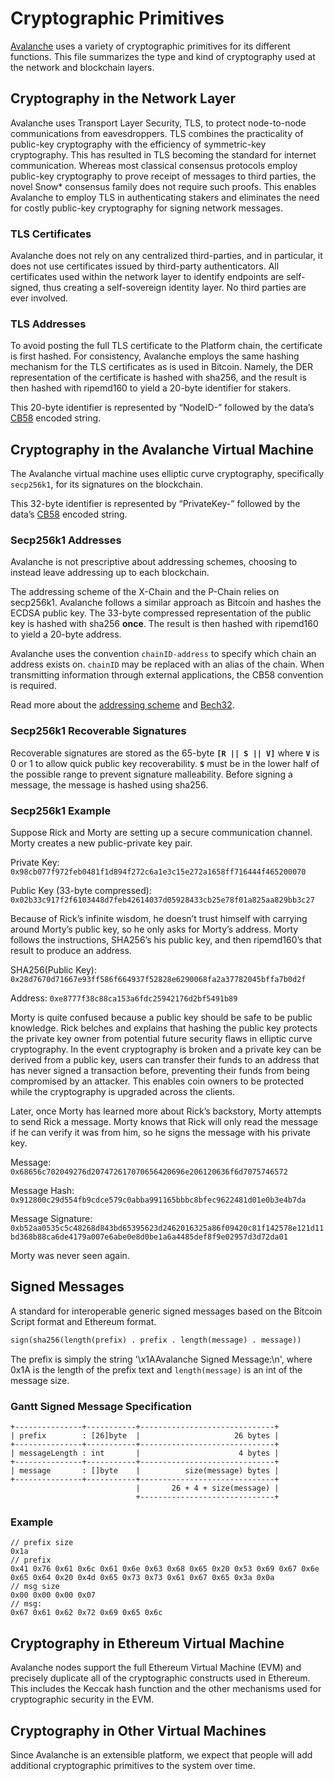 # Cryptographic Primitives

[Avalanche](../../#avalanche) uses a variety of cryptographic primitives for its different functions. This file summarizes the type and kind of cryptography used at the network and blockchain layers.

## Cryptography in the Network Layer

Avalanche uses Transport Layer Security, TLS, to protect node-to-node communications from eavesdroppers. TLS combines the practicality of public-key cryptography with the efficiency of symmetric-key cryptography. This has resulted in TLS becoming the standard for internet communication. Whereas most classical consensus protocols employ public-key cryptography to prove receipt of messages to third parties, the novel Snow\* consensus family does not require such proofs. This enables Avalanche to employ TLS in authenticating stakers and eliminates the need for costly public-key cryptography for signing network messages.

### TLS Certificates

Avalanche does not rely on any centralized third-parties, and in particular, it does not use certificates issued by third-party authenticators. All certificates used within the network layer to identify endpoints are self-signed, thus creating a self-sovereign identity layer. No third parties are ever involved.

### TLS Addresses

To avoid posting the full TLS certificate to the Platform chain, the certificate is first hashed. For consistency, Avalanche employs the same hashing mechanism for the TLS certificates as is used in Bitcoin. Namely, the DER representation of the certificate is hashed with sha256, and the result is then hashed with ripemd160 to yield a 20-byte identifier for stakers.

This 20-byte identifier is represented by “NodeID-” followed by the data’s [CB58](https://support.avalabs.org/en/articles/4587395-what-is-cb58) encoded string.

## Cryptography in the Avalanche Virtual Machine

The Avalanche virtual machine uses elliptic curve cryptography, specifically `secp256k1`, for its signatures on the blockchain.

This 32-byte identifier is represented by “PrivateKey-” followed by the data’s [CB58](https://support.avalabs.org/en/articles/4587395-what-is-cb58) encoded string.

### Secp256k1 Addresses

Avalanche is not prescriptive about addressing schemes, choosing to instead leave addressing up to each blockchain.

The addressing scheme of the X-Chain and the P-Chain relies on secp256k1. Avalanche follows a similar approach as Bitcoin and hashes the ECDSA public key. The 33-byte compressed representation of the public key is hashed with sha256 **once**. The result is then hashed with ripemd160 to yield a 20-byte address.

Avalanche uses the convention `chainID-address` to specify which chain an address exists on. `chainID` may be replaced with an alias of the chain. When transmitting information through external applications, the CB58 convention is required.

Read more about the [addressing scheme](https://github.com/ava-labs/avalanche-docs/tree/94d2e4aeddbf91f89b830f9b44b4aa60089ac755/en/articles/4596397-what-is-an-address/README.md) and [Bech32](http://support.avalabs.org/en/articles/4587392-what-is-bech32).

### Secp256k1 Recoverable Signatures

Recoverable signatures are stored as the 65-byte **`[R || S || V]`** where **`V`** is 0 or 1 to allow quick public key recoverability. **`S`** must be in the lower half of the possible range to prevent signature malleability. Before signing a message, the message is hashed using sha256.

### Secp256k1 Example

Suppose Rick and Morty are setting up a secure communication channel. Morty creates a new public-private key pair.

Private Key: `0x98cb077f972feb0481f1d894f272c6a1e3c15e272a1658ff716444f465200070`

Public Key \(33-byte compressed\): `0x02b33c917f2f6103448d7feb42614037d05928433cb25e78f01a825aa829bb3c27`

Because of Rick’s infinite wisdom, he doesn’t trust himself with carrying around Morty’s public key, so he only asks for Morty’s address. Morty follows the instructions, SHA256’s his public key, and then ripemd160’s that result to produce an address.

SHA256\(Public Key\): `0x28d7670d71667e93ff586f664937f52828e6290068fa2a37782045bffa7b0d2f`

Address: `0xe8777f38c88ca153a6fdc25942176d2bf5491b89`

Morty is quite confused because a public key should be safe to be public knowledge. Rick belches and explains that hashing the public key protects the private key owner from potential future security flaws in elliptic curve cryptography. In the event cryptography is broken and a private key can be derived from a public key, users can transfer their funds to an address that has never signed a transaction before, preventing their funds from being compromised by an attacker. This enables coin owners to be protected while the cryptography is upgraded across the clients.

Later, once Morty has learned more about Rick’s backstory, Morty attempts to send Rick a message. Morty knows that Rick will only read the message if he can verify it was from him, so he signs the message with his private key.

Message: `0x68656c702049276d207472617070656420696e206120636f6d7075746572`

Message Hash: `0x912800c29d554fb9cdce579c0abba991165bbbc8bfec9622481d01e0b3e4b7da`

Message Signature: `0xb52aa0535c5c48268d843bd65395623d2462016325a86f09420c81f142578e121d11bd368b88ca6de4179a007e6abe0e8d0be1a6a4485def8f9e02957d3d72da01`

Morty was never seen again.

## Signed Messages

A standard for interoperable generic signed messages based on the Bitcoin Script format and Ethereum format.

```txt
sign(sha256(length(prefix) . prefix . length(message) . message))
```

The prefix is simply the string '\x1AAvalanche Signed Message:\n', where 0x1A is the length of the prefix text and `length(message)` is an int of the message size.

### Gantt Signed Message Specification

```text
+---------------+-----------+------------------------------+
| prefix        : [26]byte  |                     26 bytes |
+---------------+-----------+------------------------------+
| messageLength : int       |                      4 bytes |
+---------------+-----------+------------------------------+
| message       : []byte    |          size(message) bytes |
+---------------+-----------+------------------------------+
                            |       26 + 4 + size(message) |
                            +------------------------------+
```

### Example

```text
// prefix size
0x1a
// prefix
0x41 0x76 0x61 0x6c 0x61 0x6e 0x63 0x68 0x65 0x20 0x53 0x69 0x67 0x6e 0x65 0x64 0x20 0x4d 0x65 0x73 0x73 0x61 0x67 0x65 0x3a 0x0a
// msg size
0x00 0x00 0x00 0x07
// msg:
0x67 0x61 0x62 0x72 0x69 0x65 0x6c
```

## Cryptography in Ethereum Virtual Machine

Avalanche nodes support the full Ethereum Virtual Machine \(EVM\) and precisely duplicate all of the cryptographic constructs used in Ethereum. This includes the Keccak hash function and the other mechanisms used for cryptographic security in the EVM.

## Cryptography in Other Virtual Machines

Since Avalanche is an extensible platform, we expect that people will add additional cryptographic primitives to the system over time.

